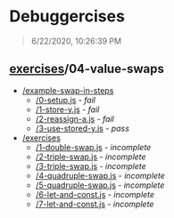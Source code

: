 # Debuggercises 

> 6/22/2020, 10:26:39 PM 

## [exercises](../README.md)/04-value-swaps 

- [/example-swap-in-steps](./example-swap-in-steps/README.md)
  - [/0-setup.js](./example-swap-in-steps/README.md#0-setupjs) - _fail_ 
  - [/1-store-y.js](./example-swap-in-steps/README.md#1-store-yjs) - _fail_ 
  - [/2-reassign-a.js](./example-swap-in-steps/README.md#2-reassign-ajs) - _fail_ 
  - [/3-use-stored-y.js](./example-swap-in-steps/README.md#3-use-stored-yjs) - _pass_ 
- [/exercises](./exercises/README.md)
  - [/1-double-swap.js](./exercises/README.md#1-double-swapjs) - _incomplete_ 
  - [/2-triple-swap.js](./exercises/README.md#2-triple-swapjs) - _incomplete_ 
  - [/3-triple-swap.js](./exercises/README.md#3-triple-swapjs) - _incomplete_ 
  - [/4-quadruple-swap.js](./exercises/README.md#4-quadruple-swapjs) - _incomplete_ 
  - [/5-quadruple-swap.js](./exercises/README.md#5-quadruple-swapjs) - _incomplete_ 
  - [/6-let-and-const.js](./exercises/README.md#6-let-and-constjs) - _incomplete_ 
  - [/7-let-and-const.js](./exercises/README.md#7-let-and-constjs) - _incomplete_ 
